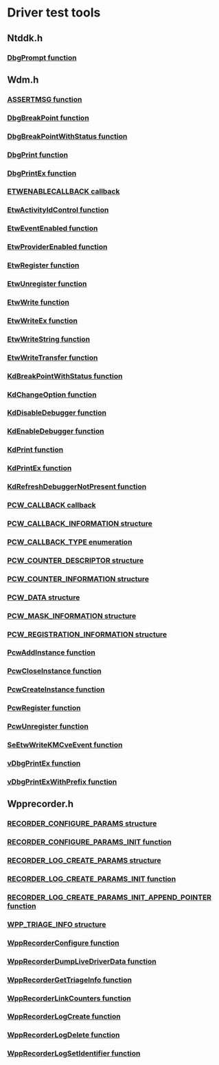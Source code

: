 # Driver test tools
## Ntddk.h
### [DbgPrompt function](content\ntddk\nf-ntddk-dbgprompt.md)
## Wdm.h
### [ASSERTMSG function](content\wdm\nf-wdm-assertmsg.md)
### [DbgBreakPoint function](content\wdm\nf-wdm-dbgbreakpoint.md)
### [DbgBreakPointWithStatus function](content\wdm\nf-wdm-dbgbreakpointwithstatus.md)
### [DbgPrint function](content\wdm\nf-wdm-dbgprint.md)
### [DbgPrintEx function](content\wdm\nf-wdm-dbgprintex.md)
### [ETWENABLECALLBACK callback](content\wdm\nc-wdm-etwenablecallback.md)
### [EtwActivityIdControl function](content\wdm\nf-wdm-etwactivityidcontrol.md)
### [EtwEventEnabled function](content\wdm\nf-wdm-etweventenabled.md)
### [EtwProviderEnabled function](content\wdm\nf-wdm-etwproviderenabled.md)
### [EtwRegister function](content\wdm\nf-wdm-etwregister.md)
### [EtwUnregister function](content\wdm\nf-wdm-etwunregister.md)
### [EtwWrite function](content\wdm\nf-wdm-etwwrite.md)
### [EtwWriteEx function](content\wdm\nf-wdm-etwwriteex.md)
### [EtwWriteString function](content\wdm\nf-wdm-etwwritestring.md)
### [EtwWriteTransfer function](content\wdm\nf-wdm-etwwritetransfer.md)
### [KdBreakPointWithStatus function](content\wdm\nf-wdm-kdbreakpointwithstatus.md)
### [KdChangeOption function](content\wdm\nf-wdm-kdchangeoption.md)
### [KdDisableDebugger function](content\wdm\nf-wdm-kddisabledebugger.md)
### [KdEnableDebugger function](content\wdm\nf-wdm-kdenabledebugger.md)
### [KdPrint function](content\wdm\nf-wdm-kdprint.md)
### [KdPrintEx function](content\wdm\nf-wdm-kdprintex.md)
### [KdRefreshDebuggerNotPresent function](content\wdm\nf-wdm-kdrefreshdebuggernotpresent.md)
### [PCW_CALLBACK callback](content\wdm\nc-wdm-pcw-callback.md)
### [PCW_CALLBACK_INFORMATION structure](content\wdm\ns-wdm--pcw-callback-information.md)
### [PCW_CALLBACK_TYPE enumeration](content\wdm\ne-wdm--pcw-callback-type.md)
### [PCW_COUNTER_DESCRIPTOR structure](content\wdm\ns-wdm--pcw-counter-descriptor.md)
### [PCW_COUNTER_INFORMATION structure](content\wdm\ns-wdm--pcw-counter-information.md)
### [PCW_DATA structure](content\wdm\ns-wdm--pcw-data.md)
### [PCW_MASK_INFORMATION structure](content\wdm\ns-wdm--pcw-mask-information.md)
### [PCW_REGISTRATION_INFORMATION structure](content\wdm\ns-wdm--pcw-registration-information.md)
### [PcwAddInstance function](content\wdm\nf-wdm-pcwaddinstance.md)
### [PcwCloseInstance function](content\wdm\nf-wdm-pcwcloseinstance.md)
### [PcwCreateInstance function](content\wdm\nf-wdm-pcwcreateinstance.md)
### [PcwRegister function](content\wdm\nf-wdm-pcwregister.md)
### [PcwUnregister function](content\wdm\nf-wdm-pcwunregister.md)
### [SeEtwWriteKMCveEvent function](content\wdm\nf-wdm-seetwwritekmcveevent.md)
### [vDbgPrintEx function](content\wdm\nf-wdm-vdbgprintex.md)
### [vDbgPrintExWithPrefix function](content\wdm\nf-wdm-vdbgprintexwithprefix.md)
## Wpprecorder.h
### [RECORDER_CONFIGURE_PARAMS structure](content\wpprecorder\ns-wpprecorder--recorder-configure-params.md)
### [RECORDER_CONFIGURE_PARAMS_INIT function](content\wpprecorder\nf-wpprecorder-recorder-configure-params-init.md)
### [RECORDER_LOG_CREATE_PARAMS structure](content\wpprecorder\ns-wpprecorder--recorder-log-create-params.md)
### [RECORDER_LOG_CREATE_PARAMS_INIT function](content\wpprecorder\nf-wpprecorder-recorder-log-create-params-init.md)
### [RECORDER_LOG_CREATE_PARAMS_INIT_APPEND_POINTER function](content\wpprecorder\nf-wpprecorder-recorder-log-create-params-init-append-pointer.md)
### [WPP_TRIAGE_INFO structure](content\wpprecorder\ns-wpprecorder--wpp-triage-info.md)
### [WppRecorderConfigure function](content\wpprecorder\nf-wpprecorder-wpprecorderconfigure.md)
### [WppRecorderDumpLiveDriverData function](content\wpprecorder\nf-wpprecorder-wpprecorderdumplivedriverdata.md)
### [WppRecorderGetTriageInfo function](content\wpprecorder\nf-wpprecorder-wpprecordergettriageinfo.md)
### [WppRecorderLinkCounters function](content\wpprecorder\nf-wpprecorder-wpprecorderlinkcounters.md)
### [WppRecorderLogCreate function](content\wpprecorder\nf-wpprecorder-wpprecorderlogcreate.md)
### [WppRecorderLogDelete function](content\wpprecorder\nf-wpprecorder-wpprecorderlogdelete.md)
### [WppRecorderLogSetIdentifier function](content\wpprecorder\nf-wpprecorder-wpprecorderlogsetidentifier.md)

